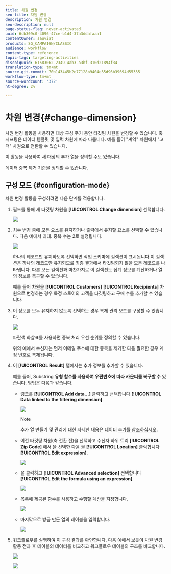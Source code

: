 ```yaml
---
title: 차원 변경
seo-title: 차원 변경
description: 차원 변경
seo-description: null
page-status-flag: never-activated
uuid: 6cb309c0-4096-47ce-b1d4-37a3ddafaaa1
contentOwner: sauviat
products: SG_CAMPAIGN/CLASSIC
audience: workflow
content-type: reference
topic-tags: targeting-activities
discoiquuid: 61583062-2349-4ab3-a3bf-310d21894f34
translation-type: tm+mt
source-git-commit: 70b143445b2e77128b9404e35d96b39694d55335
workflow-type: tm+mt
source-wordcount: '372'
ht-degree: 2%

---
```



# 차원 변경{#change-dimension}

차원 변경 활동을 사용하면 대상 구성 주기 동안 타깃팅 차원을 변경할 수 있습니다. 축 시프팅은 데이터 템플릿 및 입력 차원에 따라 다릅니다. 예를 들어 &quot;계약&quot; 차원에서 &quot;고객&quot; 차원으로 전환할 수 있습니다.

이 활동을 사용하여 새 대상의 추가 열을 정의할 수도 있습니다.

데이터 중복 제거 기준을 정의할 수 있습니다.

## 구성 모드 {#configuration-mode}

차원 변경 활동을 구성하려면 다음 단계를 적용합니다.

1. 필드를 통해 새 타깃팅 차원을 **[!UICONTROL Change dimension]** 선택합니다.

   ![](assets/s_user_change_dimension_param1.png)

1. 치수 변경 중에 모든 요소를 유지하거나 출력에서 유지할 요소를 선택할 수 있습니다. 다음 예에서 최대. 중복 수는 2로 설정됩니다.

   ![](assets/s_user_change_dimension_limit.png)

   하나의 레코드만 유지하도록 선택하면 작업 스키마에 컬렉션이 표시됩니다.이 컬렉션은 하나의 레코드만 유지되므로 최종 결과에서 타깃팅되지 않을 모든 레코드를 나타냅니다. 다른 모든 컬렉션과 마찬가지로 이 컬렉션도 집계 정보를 계산하거나 열의 정보를 복구할 수 있습니다.

   예를 들어 차원을 **[!UICONTROL Customers]** **[!UICONTROL Recipients]** 차원으로 변경하는 경우 특정 스토어의 고객을 타깃팅하고 구매 수를 추가할 수 있습니다.

1. 이 정보를 모두 유지하지 않도록 선택하는 경우 복제 관리 모드를 구성할 수 있습니다.

   ![](assets/s_user_change_dimension_param2.png)

   파란색 화살표를 사용하면 중복 처리 우선 순위를 정의할 수 있습니다.

   위의 예에서 수신자는 먼저 이메일 주소에 대한 중복을 제거한 다음 필요한 경우 계정 번호로 복제됩니다.

1. 이 **[!UICONTROL Result]** 탭에서는 추가 정보를 추가할 수 있습니다.

   예를 들어, Substring **유형 함수를 사용하여 우편번호에 따라 카운티를 복구할 수** 있습니다. 방법은 다음과 같습니다.

   * 링크를 **[!UICONTROL Add data...]** 클릭하고 선택합니다 **[!UICONTROL Data linked to the filtering dimension]**.

      ![](assets/wf_change-dimension_sample_01.png)

      >[!NOTE]
      >
      >추가 열 만들기 및 관리에 대한 자세한 내용은 데이터 [추가를 참조하십시오](../../workflow/using/query.md#adding-data).

   * 이전 타깃팅 차원(축 전환 전)을 선택하고 수신자 하위 트리 **[!UICONTROL Zip Code]** 에서 을 선택한 다음 을 **[!UICONTROL Location]** 클릭합니다 **[!UICONTROL Edit expression]**.

      ![](assets/wf_change-dimension_sample_02.png)

   * 을 클릭하고 **[!UICONTROL Advanced selection]** 선택합니다 **[!UICONTROL Edit the formula using an expression]**.

      ![](assets/wf_change-dimension_sample_03.png)

   * 목록에 제공된 함수를 사용하고 수행할 계산을 지정합니다.

      ![](assets/wf_change-dimension_sample_04.png)

   * 마지막으로 방금 만든 열의 레이블을 입력합니다.

      ![](assets/wf_change-dimension_sample_05.png)

1. 워크플로우를 실행하여 이 구성 결과를 확인합니다. 다음 예에서 보듯이 차원 변경 활동 전과 후 테이블의 데이터를 비교하고 워크플로우 테이블의 구조를 비교합니다.

   ![](assets/wf_change-dimension_sample_06.png)

   ![](assets/wf_change-dimension_sample_07.png)

